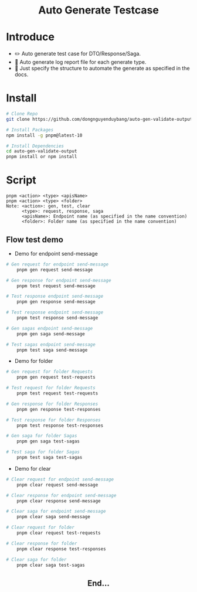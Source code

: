 <div align="center">
<h1>Auto Generate Testcase</h1>
</div>

# Introduce

- ✏️ Auto generate test case for DTO/Response/Saga.
- 🔎 Auto generate log report file for each generate type.
- 🔧 Just specify the structure to automate the generate as specified in the docs.

# Install

```bash 
# Clone Repo
git clone https://github.com/dongnguyenduybang/auto-gen-validate-output

# Install Packages
npm install -g pnpm@latest-10

# Install Dependencies
cd auto-gen-validate-output
pnpm install or npm install

```
# Script
```
pnpm <action> <type> <apisName>
pnpm <action> <type> <folder>
Note: <action>: gen, test, clear
      <type>: request, response, saga
      <apisName>: Endpoint name (as specified in the name convention)
      <folder>: Folder name (as specified in the name convention)
```
## Flow test demo
- Demo for endpoint send-message
```bash
# Gen request for endpoint send-message
    pnpm gen request send-message

# Gen response for endpoint send-message
    pnpm test request send-message

# Test response endpoint send-message
    pnpm gen response send-message

# Test response endpoint send-message
    pnpm test response send-message

# Gen sagas endpoint send-message
    pnpm gen saga send-message

# Test sagas endpoint send-message
    pnpm test saga send-message

```
- Demo for folder
```bash
# Gen request for folder Requests
    pnpm gen request test-requests

# Test request for folder Requests
    pnpm test request test-requests

# Gen response for folder Responses
    pnpm gen response test-responses

# Test response for folder Responses
    pnpm test response test-responses

# Gen saga for folder Sagas
    pnpm gen saga test-sagas

# Test saga for folder Sagas
    pnpm test saga test-sagas
```
- Demo for clear
```bash
# Clear request for endpoint send-message
    pnpm clear request send-message

# Clear response for endpoint send-message
    pnpm clear response send-message

# Clear saga for endpoint send-message
    pnpm clear saga send-message

# Clear request for folder
    pnpm clear request test-requests

# Clear response for folder
    pnpm clear response test-responses

# Clear saga for folder
    pnpm clear saga test-sagas

```

<div align="center">
<h2>End...</h1>
</div>




